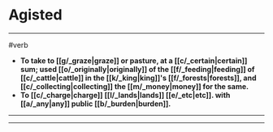 # Agisted
---
#verb
- **To take to [[g/_graze|graze]] or pasture, at a [[c/_certain|certain]] sum; used [[o/_originally|originally]] of the [[f/_feeding|feeding]] of [[c/_cattle|cattle]] in the [[k/_king|king]]'s [[f/_forests|forests]], and [[c/_collecting|collecting]] the [[m/_money|money]] for the same.**
- **To [[c/_charge|charge]] [[l/_lands|lands]] [[e/_etc|etc]]. with [[a/_any|any]] public [[b/_burden|burden]].**
---
---

